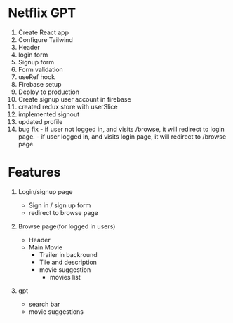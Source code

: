 <!-- --------------------NetflixGPT--------------------------------- -->

# Netflix GPT

1. Create React app
2. Configure Tailwind
3. Header
4. login form
5. Signup form
6. Form validation
7. useRef hook
8. Firebase setup
9. Deploy to production
10. Create signup user account in firebase
11. created redux store with userSlice
12. implemented signout
13. updated profile
14. bug fix - if user not logged in, and visits /browse, it will redirect to login page.
            - if user logged in, and visits login page, it will redirect to /browse page.

# Features

1. Login/signup page
   - Sign in / sign up form
   - redirect to browse page
2. Browse page(for logged in users)

   - Header
   - Main Movie
     - Trailer in backround
     - Tile and description
     - movie suggestion
       - movies list

3. gpt
   - search bar
   - movie suggestions
